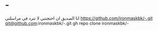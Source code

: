 # -
انا الصديق ان احتجتني لا تترد في مراسلتي
https://github.com/ironmaskbk/-.git
git@github.com:ironmaskbk/-.git
gh repo clone ironmaskbk/-
